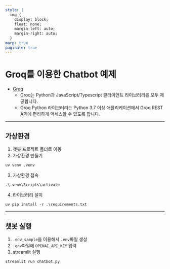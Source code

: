 ```yaml
---
style: |
  img {
    display: block;
    float: none;
    margin-left: auto;
    margin-right: auto;
  }
marp: true
paginate: true
---
```

# Groq를 이용한 Chatbot 예제 

- [Groq](https://groq.com/) 
  - Groq는 Python과 JavaScript/Typescript 클라이언트 라이브러리를 모두 제공합니다.
  - Groq Python 라이브러리는 Python 3.7 이상 애플리케이션에서 Groq REST API에 편리하게 액세스할 수 있도록 합니다.

---
## 가상환경
1. 챗봇 프로젝트 폴더로 이동
2. 가상환경 만들기
```shell 
uv venv .venv
```
3. 가상환경 접속
```shell 
.\.venv\Scripts\activate
```
4. 라이브러리 설치 
```shell
uv pip install -r .\requirements.txt
```

---
## 챗봇 실행 
1. `.env_sample`을 이용해서 `.env`파일 생성 
2. `.env`파일에 `OPENAI_API_KEY` 입력 
3. streamlit 실행 
```shell
streamlit run chatbot.py
```

